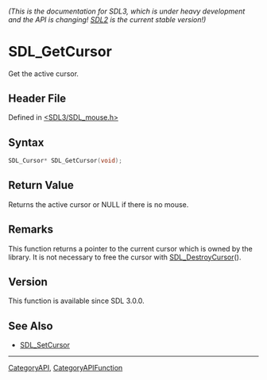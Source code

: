 ###### (This is the documentation for SDL3, which is under heavy development and the API is changing! [SDL2](https://wiki.libsdl.org/SDL2/) is the current stable version!)
# SDL_GetCursor

Get the active cursor.

## Header File

Defined in [<SDL3/SDL_mouse.h>](https://github.com/libsdl-org/SDL/blob/main/include/SDL3/SDL_mouse.h)

## Syntax

```c
SDL_Cursor* SDL_GetCursor(void);

```

## Return Value

Returns the active cursor or NULL if there is no mouse.

## Remarks

This function returns a pointer to the current cursor which is owned by the
library. It is not necessary to free the cursor with
[SDL_DestroyCursor](SDL_DestroyCursor)().

## Version

This function is available since SDL 3.0.0.

## See Also

* [SDL_SetCursor](SDL_SetCursor)

----
[CategoryAPI](CategoryAPI), [CategoryAPIFunction](CategoryAPIFunction)

